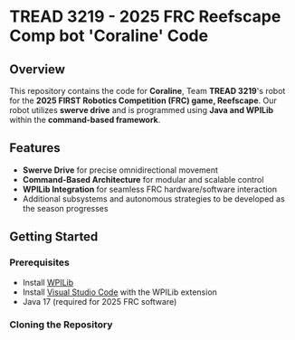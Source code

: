 # TREAD 3219 - 2025 FRC Reefscape Comp bot 'Coraline' Code

## Overview
This repository contains the code for **Coraline**, Team **TREAD 3219**'s robot for the **2025 FIRST Robotics Competition (FRC) game, Reefscape**. Our robot utilizes **swerve drive** and is programmed using **Java and WPILib** within the **command-based framework**.

## Features
- **Swerve Drive** for precise omnidirectional movement
- **Command-Based Architecture** for modular and scalable control
- **WPILib Integration** for seamless FRC hardware/software interaction
- Additional subsystems and autonomous strategies to be developed as the season progresses

## Getting Started
### Prerequisites
- Install [WPILib](https://docs.wpilib.org/)
- Install [Visual Studio Code](https://code.visualstudio.com/) with the WPILib extension
- Java 17 (required for 2025 FRC software)

### Cloning the Repository
